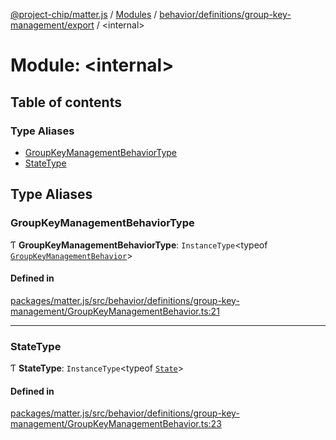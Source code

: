 [@project-chip/matter.js](../README.md) / [Modules](../modules.md) / [behavior/definitions/group-key-management/export](behavior_definitions_group_key_management_export.md) / \<internal\>

# Module: \<internal\>

## Table of contents

### Type Aliases

- [GroupKeyManagementBehaviorType](behavior_definitions_group_key_management_export._internal_.md#groupkeymanagementbehaviortype)
- [StateType](behavior_definitions_group_key_management_export._internal_.md#statetype)

## Type Aliases

### GroupKeyManagementBehaviorType

Ƭ **GroupKeyManagementBehaviorType**: `InstanceType`\<typeof [`GroupKeyManagementBehavior`](behavior_definitions_group_key_management_export.md#groupkeymanagementbehavior)\>

#### Defined in

[packages/matter.js/src/behavior/definitions/group-key-management/GroupKeyManagementBehavior.ts:21](https://github.com/project-chip/matter.js/blob/904d0c9b952b91f28a21803759c5e5c66ee4d272/packages/matter.js/src/behavior/definitions/group-key-management/GroupKeyManagementBehavior.ts#L21)

___

### StateType

Ƭ **StateType**: `InstanceType`\<typeof [`State`](../classes/behavior_definitions_group_key_management_export.GroupKeyManagementServer.md#state-1)\>

#### Defined in

[packages/matter.js/src/behavior/definitions/group-key-management/GroupKeyManagementBehavior.ts:23](https://github.com/project-chip/matter.js/blob/904d0c9b952b91f28a21803759c5e5c66ee4d272/packages/matter.js/src/behavior/definitions/group-key-management/GroupKeyManagementBehavior.ts#L23)
